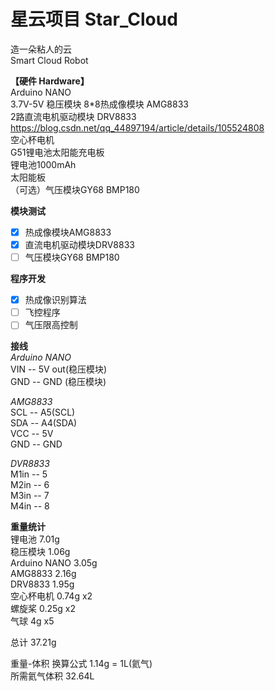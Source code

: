 # 星云项目 Star_Cloud
造一朵粘人的云  
Smart Cloud Robot  

**【硬件 Hardware】**  
Arduino NANO  
3.7V-5V 稳压模块
8*8热成像模块 AMG8833  
2路直流电机驱动模块 DRV8833  
https://blog.csdn.net/qq_44897194/article/details/105524808  
空心杯电机  
G51锂电池太阳能充电板  
锂电池1000mAh  
太阳能板  
（可选）气压模块GY68 BMP180  

**模块测试**
- [x] 热成像模块AMG8833
- [x] 直流电机驱动模块DRV8833
- [ ] 气压模块GY68 BMP180  

**程序开发**  
- [x] 热成像识别算法
- [ ] 飞控程序
- [ ] 气压限高控制

**接线**  
*Arduino NANO*  
VIN -- 5V out(稳压模块)  
GND -- GND (稳压模块)  

*AMG8833*  
SCL -- A5(SCL)  
SDA -- A4(SDA)  
VCC -- 5V  
GND -- GND  

*DVR8833*  
M1in -- 5  
M2in -- 6  
M3in -- 7  
M4in -- 8  

**重量统计**  
锂电池        7.01g  
稳压模块      1.06g  
Arduino NANO  3.05g  
AMG8833       2.16g  
DRV8833       1.95g  
空心杯电机    0.74g x2  
螺旋桨        0.25g x2  
气球          4g x5

总计          37.21g  

重量-体积 换算公式 1.14g = 1L(氦气)  
所需氦气体积 32.64L  
